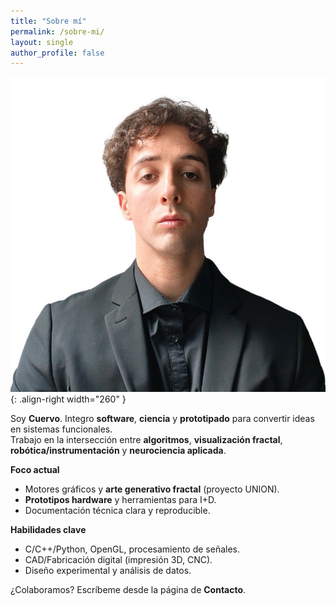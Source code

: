 ```yaml
---
title: "Sobre mí"
permalink: /sobre-mi/
layout: single
author_profile: false
---
```


![Cuervo](/assets/images/cuervo.jpg){: .align-right width="260" }

Soy **Cuervo**. Integro **software**, **ciencia** y **prototipado** para convertir ideas en sistemas funcionales.  
Trabajo en la intersección entre **algoritmos**, **visualización fractal**, **robótica/instrumentación** y **neurociencia aplicada**.

**Foco actual**
- Motores gráficos y **arte generativo fractal** (proyecto UNION).
- **Prototipos hardware** y herramientas para I+D.
- Documentación técnica clara y reproducible.

**Habilidades clave**
- C/C++/Python, OpenGL, procesamiento de señales.
- CAD/Fabricación digital (impresión 3D, CNC).
- Diseño experimental y análisis de datos.

¿Colaboramos? Escríbeme desde la página de **Contacto**.
